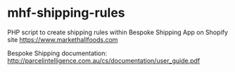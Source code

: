 # mhf-shipping-rules
PHP script to create shipping rules within Bespoke Shipping App on Shopify site https://www.markethallfoods.com

Bespoke Shipping documentation: http://parcelintelligence.com.au/cs/documentation/user_guide.pdf
